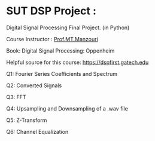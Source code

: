 # SUT DSP Project :
Digital Signal Processing Final Project. (in Python)

Course Instructor : [Prof.MT.Manzouri](http://sharif.ir/~manzuri/)

Book: Digital Signal Processing: Oppenheim

Helpful source for this course: https://dspfirst.gatech.edu


Q1: Fourier Series Coefficients and Spectrum

Q2: Converted Signals

Q3: FFT

Q4: Upsampling and Downsampling of a .wav file

Q5: Z-Transform

Q6: Channel Equalization

